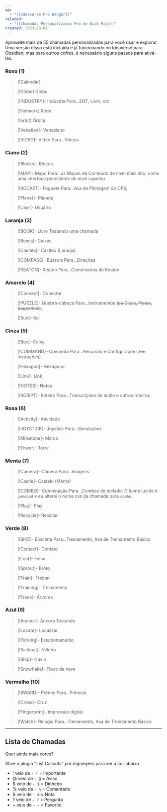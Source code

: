 ```yaml
---
up:
  - "[[Ideaverse Pro Hangar]]"
related:
  - "[[Chamadas Personalizadas Pro de Nick Milo]]"
created: 2023-08-01
---
```

Aproveite mais de 55 chamadas personalizadas para você usar e explorar. Uma versão disso está incluída e já funcionando no Ideaverse para Obsidian, mas para outros cofres, é necessário alguns passos para ativá-las.

### Roxo (1)
>[!Calendar]

> [!Globe] Globo

> [!INDUSTRY]- Indústria
> Para...ENT, Livro, etc

> [!Network] Rede

> [!orbit] Órbita

> [!Venetian]- Veneziano

> [!VIDEO]- Vídeo
>  Para...Vídeos


### Ciano (2)
> [!Blocks]- Blocos 

> [!MAP]- Mapa 
> Para...os Mapas de Conteúdo de nível mais alto; como uma interface persistente de nível superior

> [!ROCKET]- Foguete 
> Para...Asa de Pilotagem do OFS; 

> [!Planet]- Planeta 

> [!User]- Usuário 

### Laranja (3)
> [!BOOK]- Livro 
> Testando uma chamada

> [!Boxes]- Caixas 

> [!Castleo]- Castleo (Laranja)

> [!COMPASS]- Bússola 
> Para...Direções

> [!KEATON]- Keaton 
> Para...Comentários do Keaton

### Amarelo (4)

> [!Connect]- Conectar

> [!PUZZLE]- Quebra-cabeça
> Para...Instrumentos ~~(ou Dicas, Pistas, Sugestões)~~; 

> [!Sun]- Sol

### Cinza (5)
> [!Box]- Caixa

> [!COMMAND]- Comando 
> Para...Recursos e Configurações ~~(ou Instruções)~~

> [!Hexagon]- Hexágono

> [!Link]- Link

> [!NOTES]- Notas

> [!SCRIPT]- Roteiro
> Para...Transcrições de áudio e outros roteiros

### Rosa (6)
> [!Activity]- Atividade

> [!JOYSTICK]- Joystick
>  Para...Simulações

> [!Milestone]- Marco

> [!Tower]- Torre

### Menta (7)
> [!Camera]- Câmera 
> Para...Imagens

> [!Castle]- Castelo (Menta)

> [!COMBO]- Combinação 
> Para...Combos de teclado.
> O ícone lucide é `gamepad` e eu alterei o nome css da chamada para `combo`.

> [!Play]- Play

> [!Recycle]- Reciclar

### Verde (8)
> [!BIKE]- Bicicleta 
> Para...Treinamento, Asa de Treinamento Básico

> [!Contact]- Contato

> [!Leaf]- Folha

> [!Sprout]- Broto

> [!Train]- Treinar

> [!Training]- Treinamento 

> [!Trees]- Árvores

### Azul (9)
> [!Anchor]- Âncora
> Testando

> [!Locate]- Localizar

> [!Parking]- Estacionamento

> [!Sailboat]- Veleiro

> [!Ship]- Navio

> [!Snowflake]- Floco de neve

### Vermelho (10)
> [!AWARD]- Prêmio 
> Para...Prêmios.

> [!Cross]- Cruz

> [!Fingerprint]- Impressão digital

> [!Watch]- Relógio 
> Para...Treinamento, Asa de Treinamento Básico

---

## Lista de Chamadas
Quer ainda mais cores?

Ative o plugin "List Callouts" por mgmeyers para ver a cor abaixo.

- ! veio de `- !` = Importante
- @ veio de `- @` = Aviso
- $ veio de `- $` = Dinheiro
- % veio de `- %` = Comentário
- & veio de `- &` = Nota
- ? veio de `- ?` = Pergunta
- ~ veio de `- ~` = Favorito